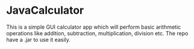# JavaCalculator

This is a simple GUI calculator app which will perform basic arithmetic operations like addition, subtraction, multiplication, division etc.
The repo have a .jar to use it easily.
